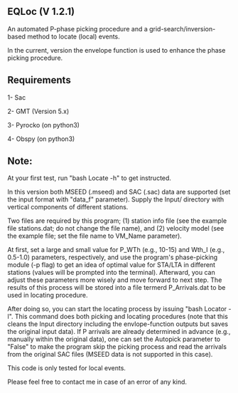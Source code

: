 EQLoc (V 1.2.1)
---------

An automated P-phase picking procedure and a grid-search/inversion-based method to locate (local) events. 

In the current, version the envelope function is used to enhance the phase picking procedure.



Requirements
------------

1- Sac

2- GMT (Version 5.x)

3- Pyrocko (on python3)

4- Obspy (on python3)


Note:
-----

At your first test, run "bash Locate -h" to get instructed.

In this version both MSEED (.mseed) and SAC (.sac) data are supported (set the input format with "data_f" parameter). Supply the Input/ directory with vertical components of different stations.

Two files are required by this program; (1) station info file (see the example file stations.dat; do not change the file name), and (2) velocity model (see the example file; set the file name to VM_Name parameter). 

At first, set a large and small value for P_WTh (e.g., 10-15) and Wth_I (e.g., 0.5-1.0) parameters, respectively, and use the program's phase-picking module (-p flag) to get an idea of optimal value for STA/LTA in different stations (values will be prompted into the terminal). Afterward, you can adjust these parameters more wisely and move forward to next step. The results of this process will be stored into a file termerd P_Arrivals.dat to be used in locating procedure.

After doing so, you can start the locating process by issuing "bash Locator -l". This command does both picking and locating procedures (note that this cleans the Input directory including the envlope-function outputs but saves the original input data). If P arrivals are already determined in advance (e.g., manually within the original data), one can set the Autopick parameter to "False" to make the program skip the picking process and read the arrivals from the original SAC files (MSEED data is not supported in this case).

This code is only tested for local events.

Please feel free to contact me in case of an error of any kind.

